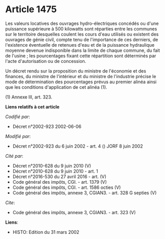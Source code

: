 # Article 1475

Les valeurs locatives des ouvrages hydro-électriques concédés ou d'une puissance supérieure à 500 kilowatts sont réparties
entre les communes sur le territoire desquelles coulent les cours d'eau utilisés ou existent des ouvrages de génie civil,
compte tenu de l'importance de ces derniers, de l'existence éventuelle de retenues d'eau et de la puissance hydraulique
moyenne devenue indisponible dans la limite de chaque commune, du fait de l'usine ; les pourcentages fixant cette répartition
sont déterminés par l'acte d'autorisation ou de concession. 

Un décret rendu sur la proposition du ministre de l'économie et des finances, du ministre de l'intérieur et du ministre de
l'industrie précise le mode de détermination des pourcentages prévus au premier alinéa ainsi que les conditions d'application
de cet alinéa (1). 

(1) Annexe III, art. 323.

**Liens relatifs à cet article**

_Codifié par_:

  - Décret n°2002-923 2002-06-06

_Modifié par_:

  - Décret n°2002-923 du 6 juin 2002 - art. 4 () JORF 8 juin 2002

_Cité par_:

  - Décret n°2010-628 du 9 juin 2010 (V)
  - Décret n°2010-628 du 9 juin 2010 - art. 1
  - Décret n°2016-530 du 27 avril 2016 - art. (V)
  - Code général des impôts, CGI. - art. 1379 (V)
  - Code général des impôts, CGI. - art. 1586 octies (V)
  - Code général des impôts, annexe 3, CGIAN3. - art. 328 G septies (V)

_Cite_:

  - Code général des impôts, annexe 3, CGIAN3. - art. 323 (V)

**Liens**:

  - HISTO: Edition du 31 mars 2002
